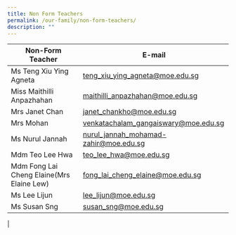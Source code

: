 ```yaml
---
title: Non Form Teachers
permalink: /our-family/non-form-teachers/
description: ""
---
```

| Non-Form Teacher | E-mail 
| -------- | -------- | 
| Ms Teng Xiu Ying Agneta | teng_xiu_ying_agneta@moe.edu.sg
| Miss Maithilli Anpazhahan | maithilli_anpazhahan@moe.edu.sg
| Mrs Janet Chan | janet_chankho@moe.edu.sg 
| Mrs Mohan | venkatachalam_gangaiswary@moe.edu.sg
| Ms Nurul Jannah | nurul_jannah_mohamad-zahir@moe.edu.sg
| Mdm Teo Lee Hwa | teo_lee_hwa@moe.edu.sg
| Mdm Fong Lai Cheng Elaine(Mrs Elaine Lew) | fong_lai_cheng_elaine@moe.edu.sg
| Ms Lee Lijun | lee_lijun@moe.edu.sg
| Ms Susan Sng | susan_sng@moe.edu.sg
|